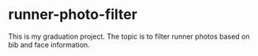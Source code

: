 # runner-photo-filter
This is my graduation project. The topic is to filter runner photos based on bib and face information.
